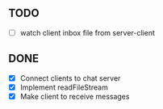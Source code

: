 ## TODO

- [ ] watch client inbox file from server-client


  
## DONE

- [x] Connect clients to chat server
- [x] Implement readFileStream
- [x] Make client to receive messages
